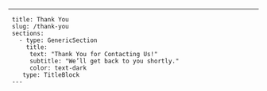 ---
     title: Thank You
     slug: /thank-you
     sections:
       - type: GenericSection
         title: 
          text: "Thank You for Contacting Us!"
          subtitle: "We’ll get back to you shortly."
          color: text-dark
        type: TitleBlock
     ---

